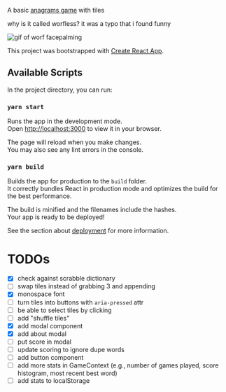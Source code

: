 A basic [anagrams game](https://en.wikipedia.org/wiki/Anagrams_(game)) with tiles

why is it called worfless? it was a typo that i found funny

![gif of worf facepalming](https://media.giphy.com/media/10p704gIAGRN7i/giphy.gif)

This project was bootstrapped with [Create React App](https://github.com/facebook/create-react-app).

## Available Scripts

In the project directory, you can run:

### `yarn start`

Runs the app in the development mode.\
Open [http://localhost:3000](http://localhost:3000) to view it in your browser.

The page will reload when you make changes.\
You may also see any lint errors in the console.

### `yarn build`

Builds the app for production to the `build` folder.\
It correctly bundles React in production mode and optimizes the build for the best performance.

The build is minified and the filenames include the hashes.\
Your app is ready to be deployed!

See the section about [deployment](https://facebook.github.io/create-react-app/docs/deployment) for more information.

# TODOs

- [x] check against scrabble dictionary
- [ ] swap tiles instead of grabbing 3 and appending
- [x] monospace font
- [ ] turn tiles into buttons with `aria-pressed` attr
- [ ] be able to select tiles by clicking
- [ ] add "shuffle tiles"
- [x] add modal component
- [x] add about modal
- [ ] put score in modal
- [ ] update scoring to ignore dupe words
- [ ] add button component
- [ ] add more stats in GameContext (e.g., number of games played, score histogram, most recent best word)
- [ ] add stats to localStorage
